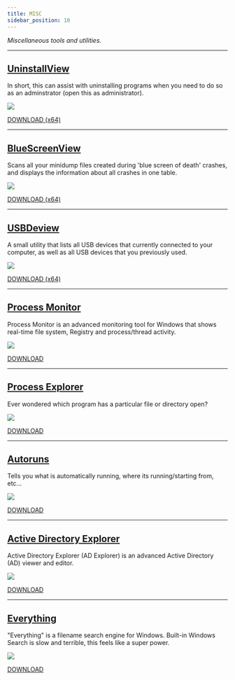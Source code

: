 ```yaml
---
title: MISC
sidebar_position: 10
---
```


*Miscellaneous tools and utilities.*

---

## [UninstallView](https://www.nirsoft.net/utils/uninstall_view.html)
In short, this can assist with uninstalling programs when you need to do so as an adminstrator (open this as administrator).

![](https://www.nirsoft.net/utils/uninstallview.png)

[DOWNLOAD (x64)](https://www.nirsoft.net/utils/uninstallview-x64.zip)

---

## [BlueScreenView](https://www.nirsoft.net/utils/blue_screen_view.html)
Scans all your minidump files created during 'blue screen of death' crashes, and displays the information about all crashes in one table.

![](https://www.nirsoft.net/utils/bluescreenview.gif)

[DOWNLOAD (x64)](https://www.nirsoft.net/utils/bluescreenview-x64.zip)

---

## [USBDeview](https://www.nirsoft.net/utils/usb_devices_view.html)

A small utility that lists all USB devices that currently connected to your computer, as well as all USB devices that you previously used.

![](https://www.nirsoft.net/utils/usbdeview.gif)

[DOWNLOAD (x64)](https://www.nirsoft.net/utils/usbdeview-x64.zip)

---

## [Process Monitor](https://docs.microsoft.com/en-us/sysinternals/downloads/procmon)

Process Monitor is an advanced monitoring tool for Windows that shows real-time file system, Registry and process/thread activity.

![](https://docs.microsoft.com/en-us/sysinternals/downloads/media/procmon/procmon-main.png)

[DOWNLOAD](https://download.sysinternals.com/files/ProcessMonitor.zip)

---

## [Process Explorer](https://docs.microsoft.com/en-us/sysinternals/downloads/process-explorer)

Ever wondered which program has a particular file or directory open?

![](https://docs.microsoft.com/en-us/sysinternals/downloads/media/process-explorer/processexplorer.jpg)

[DOWNLOAD](https://download.sysinternals.com/files/ProcessExplorer.zip)

---

## [Autoruns](https://docs.microsoft.com/en-us/sysinternals/downloads/autoruns)

Tells you what is automatically running, where its running/starting from, etc...

![](https://docs.microsoft.com/en-us/sysinternals/downloads/media/autoruns/autoruns_v13.png)

[DOWNLOAD](https://download.sysinternals.com/files/Autoruns.zip)

---

## [Active Directory Explorer](https://docs.microsoft.com/en-us/sysinternals/downloads/adexplorer)

Active Directory Explorer (AD Explorer) is an advanced Active Directory (AD) viewer and editor.

![](https://docs.microsoft.com/en-us/sysinternals/downloads/media/adexplorer/adexplorer.jpg)

[DOWNLOAD](https://download.sysinternals.com/files/AdExplorer.zip)

---

## [Everything](https://www.voidtools.com/)

"Everything" is a filename search engine for Windows. Built-in Windows Search is slow and terrible, this feels like a super power.

![](https://www.voidtools.com/support/everything/Everything.Search.Window.png)

[DOWNLOAD](https://www.voidtools.com/downloads/)